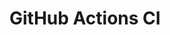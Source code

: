 # GitHub Actions CI












































































































































































































































































































































































































































